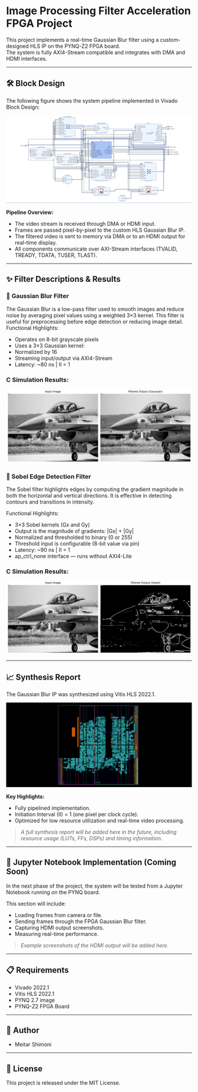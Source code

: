 # Image Processing Filter Acceleration FPGA Project

This project implements a real-time Gaussian Blur filter using a custom-designed HLS IP on the PYNQ-Z2 FPGA board.  
The system is fully AXI4-Stream compatible and integrates with DMA and HDMI interfaces.

---

## 🛠 Block Design

The following figure shows the system pipeline implemented in Vivado Block Design:

![Block Diagram](images/BlockDesign.png)

**Pipeline Overview:**
- The video stream is received through DMA or HDMI input.
- Frames are passed pixel-by-pixel to the custom HLS Gaussian Blur IP.
- The filtered video is sent to memory via DMA or to an HDMI output for real-time display.
- All components communicate over AXI-Stream interfaces (TVALID, TREADY, TDATA, TUSER, TLAST).

---
## ✨ Filter Descriptions & Results

### 🔹 **Gaussian Blur Filter**
The Gaussian Blur is a low-pass filter used to smooth images and reduce noise by averaging pixel values using a weighted 3×3 kernel. This filter is useful for preprocessing before edge detection or reducing image detail.
Functional Highlights:
- Operates on 8-bit grayscale pixels
- Uses a 3×3 Gaussian kernel:
- Normalized by 16
- Streaming input/output via AXI4-Stream
- Latency: ~80 ns | II = 1
### C Simulation Results:
![Block Diagram](images/gaussian_blur_4_6_25.png)

### 🔹 Sobel Edge Detection Filter
The Sobel filter highlights edges by computing the gradient magnitude in both the horizontal and vertical directions. It is effective in detecting contours and transitions in intensity.

Functional Highlights:
- 3×3 Sobel kernels (Gx and Gy)
- Output is the magnitude of gradients: |Gx| + |Gy|
- Normalized and thresholded to binary (0 or 255)
- Threshold input is configurable (8-bit value via pin)
- Latency: ~90 ns | II = 1
- ap_ctrl_none interface — runs without AXI4-Lite

### C Simulation Results:
![Block Diagram](images/Sobel_4_6_25.png)

---
## 📈 Synthesis Report

The Gaussian Blur IP was synthesized using Vitis HLS 2022.1.

![Synthesis](images/Synthesis.png)

**Key Highlights:**
- Fully pipelined implementation.
- Initiation Interval (II) = 1 (one pixel per clock cycle).
- Optimized for low resource utilization and real-time video processing.

> *A full synthesis report will be added here in the future, including resource usage (LUTs, FFs, DSPs) and timing information.*

---

## 🎥 Jupyter Notebook Implementation (Coming Soon)

In the next phase of the project, the system will be tested from a Jupyter Notebook running on the PYNQ board.

This section will include:
- Loading frames from camera or file.
- Sending frames through the FPGA Gaussian Blur filter.
- Capturing HDMI output screenshots.
- Measuring real-time performance.

> *Example screenshots of the HDMI output will be added here.*

---

## 📋 Requirements

- Vivado 2022.1
- Vitis HLS 2022.1
- PYNQ 2.7 image
- PYNQ-Z2 FPGA Board

---

## 👤 Author

- Meitar Shimoni

---

## 📜 License

This project is released under the MIT License.
